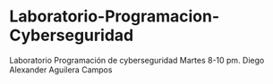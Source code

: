 # Laboratorio-Programacion-Cyberseguridad
Laboratorio Programación de cyberseguridad Martes 8-10 pm. Diego Alexander Aguilera Campos
